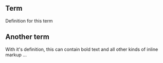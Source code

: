 ## Term 

Definition for this term 

## Another term 

With it's definition, this can contain bold text and all other kinds of inline markup ...
